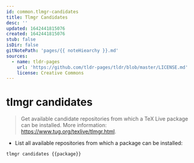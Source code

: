 ```yaml
---
id: common.tlmgr-candidates
title: Tlmgr Candidates
desc: ''
updated: 1642441815076
created: 1642441815076
stub: false
isDir: false
gitNotePath: 'pages/{{ noteHiearchy }}.md'
sources:
  - name: tldr-pages
    url: 'https://github.com/tldr-pages/tldr/blob/master/LICENSE.md'
    license: Creative Commons
---
```

# tlmgr candidates

> Get available candidate repositories from which a TeX Live package can be installed.
> More information: <https://www.tug.org/texlive/tlmgr.html>.

- List all available repositories from which a package can be installed:

`tlmgr candidates {{package}}`

